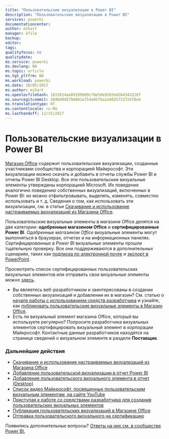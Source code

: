 ```yaml
---
title: "Пользовательские визуализации в Power BI"
description: "Пользовательские визуализации в Power BI"
services: powerbi
documentationcenter: 
author: mihart
manager: kfile
backup: 
editor: 
tags: 
qualityfocus: no
qualitydate: 
ms.service: powerbi
ms.devlang: NA
ms.topic: article
ms.tgt_pltfrm: NA
ms.workload: powerbi
ms.date: 10/05/2017
ms.author: mihart
ms.openlocfilehash: 1631014ae89199609c78e5de9263e82b4343220f
ms.sourcegitcommit: 284b09d579d601e754a05fba2a4025723724f8eb
ms.translationtype: HT
ms.contentlocale: ru-RU
ms.lasthandoff: 11/15/2017
---
```

# <a name="custom-visualizations-in-power-bi"></a>Пользовательские визуализации в Power BI
[Магазин Office](https://appsource.microsoft.com/marketplace/apps?product=power-bi-visuals) содержит пользовательские визуализации, созданные участниками сообщества и корпорацией Майкрософт. Эти визуализации можно скачать и добавить в отчеты службы Power BI и отчеты Power BI Desktop. Все эти пользовательские визуальные элементы утверждены корпорацией Microsoft. Их поведение аналогично поведению собственных визуализаций, включенных в Power BI: их можно отфильтровывать, выделять, изменять, совместно использовать и т. д. Сведения о том, как использовать эти визуализации, см. в статье [Скачивание и использование настраиваемых визуализаций из Магазина Office](service-custom-visuals-office-store.md).

Пользовательские визуальные элементы в магазине Office делятся на две категории: **одобренные магазином Office** и **сертифицированные Power BI**. *Одобренные магазином Office* визуальные элементы могут выполняться в браузерах, отчетах и на информационных панелях.  *Сертифицированные в Power BI* визуальные элементы прошли тщательную проверку. Все они поддерживаются в дополнительных сценариях, таких как [подписка по электронной почте](service-report-subscribe.md) и [экспорт в PowerPoint](service-publish-to-powerpoint.md).

Просмотреть список сертифицированных пользовательских визуальных элементов или отправить свои визуальные элементы можно [здесь](power-bi-custom-visuals-certified.md).

* Вы являетесь веб-разработчиком и заинтересованы в создании собственных визуализаций и добавлении их в магазин?  См. статью о [начале работы с использованием средств разработчика](service-custom-visuals-getting-started-with-developer-tools.md) и узнайте, как [публиковать пользовательские визуальные элементы в Магазин Office](https://appsource.microsoft.com/marketplace/apps?product=power-bi-visuals).
* Есть ли визуальный элемент магазина Office, который вы используете регулярно? Попросите разработчика визуальных элементов сертифицировать визуальный элемент в корпорации Майкрософт.  Контактные данные разработчиков находятся на странице сведений о визуальном элементе в разделе **Поставщик**.

### <a name="next-steps"></a>Дальнейшие действия
* [Скачивание и использование настраиваемых визуализаций из Магазина Office](service-custom-visuals-office-store.md)
* [Добавление пользовательской визуализации в отчет Power BI](power-bi-report-add-custom-visual.md)
* [Добавление пользовательского визуального элемента в отчет (Desktop)](power-bi-custom-visuals-use.md)
* [Список видео Майкрософт, посвященных пользовательским визуальным элементам, на сайте YouTube](https://www.youtube.com/playlist?list=PL1N57mwBHtN1vIjfvuBIzZllrmKo-Vz6x)  
* [Приступая к работе со средствами разработчика для создания пользовательских визуальных элементов](service-custom-visuals-getting-started-with-developer-tools.md)
* [Публикация пользовательских визуализаций в Магазине Office](developer/office-store.md)  
* [Отправка пользовательского визуального на сертификацию](power-bi-custom-visuals-certified.md)

Появились дополнительные вопросы? [Ответы на них см. в сообществе Power BI.](http://community.powerbi.com/)

